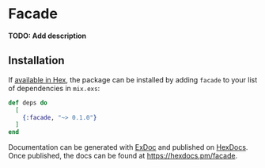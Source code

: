 # Facade

**TODO: Add description**

## Installation

If [available in Hex](https://hex.pm/docs/publish), the package can be installed
by adding `facade` to your list of dependencies in `mix.exs`:

```elixir
def deps do
  [
    {:facade, "~> 0.1.0"}
  ]
end
```

Documentation can be generated with [ExDoc](https://github.com/elixir-lang/ex_doc)
and published on [HexDocs](https://hexdocs.pm). Once published, the docs can
be found at <https://hexdocs.pm/facade>.

